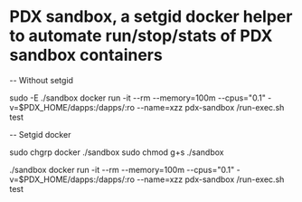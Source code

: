 # PDX sandbox, a setgid docker helper to automate run/stop/stats of PDX sandbox containers 

-- Without setgid

sudo -E ./sandbox docker run -it --rm --memory=100m --cpus="0.1" -v=$PDX_HOME/dapps:/dapps/:ro --name=xzz pdx-sandbox /run-exec.sh test

-- Setgid docker

sudo chgrp docker ./sandbox
sudo chmod g+s ./sandbox

./sandbox docker run -it --rm --memory=100m --cpus="0.1" -v=$PDX_HOME/dapps:/dapps/:ro --name=xzz pdx-sandbox /run-exec.sh test

